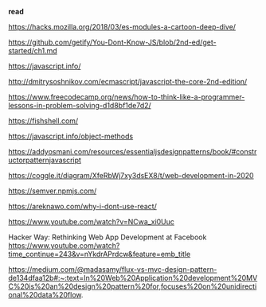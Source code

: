 **read**

https://hacks.mozilla.org/2018/03/es-modules-a-cartoon-deep-dive/

https://github.com/getify/You-Dont-Know-JS/blob/2nd-ed/get-started/ch1.md  

https://javascript.info/  

http://dmitrysoshnikov.com/ecmascript/javascript-the-core-2nd-edition/  

https://www.freecodecamp.org/news/how-to-think-like-a-programmer-lessons-in-problem-solving-d1d8bf1de7d2/  

https://fishshell.com/  

https://javascript.info/object-methods  

https://addyosmani.com/resources/essentialjsdesignpatterns/book/#constructorpatternjavascript

https://coggle.it/diagram/XfeRbWj7xy3dsEX8/t/web-development-in-2020

https://semver.npmjs.com/  

https://areknawo.com/why-i-dont-use-react/

https://www.youtube.com/watch?v=NCwa_xi0Uuc

Hacker Way: Rethinking Web App Development at Facebook  https://www.youtube.com/watch?time_continue=243&v=nYkdrAPrdcw&feature=emb_title

https://medium.com/@madasamy/flux-vs-mvc-design-pattern-de134dfaa12b#:~:text=In%20Web%20Application%20development%20MVC%20is%20an%20design%20pattern%20for,focuses%20on%20unidirectional%20data%20flow.
